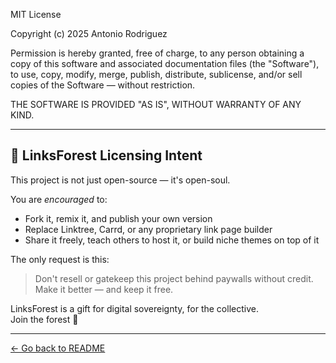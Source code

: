 MIT License

Copyright (c) 2025 Antonio Rodriguez

Permission is hereby granted, free of charge, to any person obtaining a copy of this software and associated documentation files (the "Software"), to use, copy, modify, merge, publish, distribute, sublicense, and/or sell copies of the Software — without restriction.

THE SOFTWARE IS PROVIDED "AS IS", WITHOUT WARRANTY OF ANY KIND.

---

## 🌿 LinksForest Licensing Intent

This project is not just open-source — it's open-soul.

You are _encouraged_ to:

- Fork it, remix it, and publish your own version
- Replace Linktree, Carrd, or any proprietary link page builder
- Share it freely, teach others to host it, or build niche themes on top of it

The only request is this:

> Don't resell or gatekeep this project behind paywalls without credit.  
> Make it better — and keep it free.

LinksForest is a gift for digital sovereignty, for the collective.  
Join the forest 🌲

---

[← Go back to README](./README.md)
